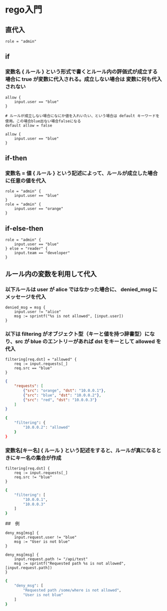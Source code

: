 # rego入門

## 直代入
```rego
role = "admin"
```

## if
### 変数名 { ルール } という形式で書くとルール内の評価式が成立する場合に true が変数に代入される。成立しない場合は 変数に何も代入されない
```rego
allow {
	input.user == "blue"
}

# ルールが成立しない場合になにか値を入れいたい、という場合は default キーワードを使用。この場合blue出ない場合falseになる
default allow = false

allow {
	input.user == "blue"
}
```

## if-then
### 変数名 = 値 { ルール } という記述によって、ルールが成立した場合に任意の値を代入
```rego
role = "admin" {
	input.user == "blue"
}
role = "admin" {
	input.user == "orange"
}
```

## if-else-then
```rego
role = "admin" {
	input.user == "blue"
} else = "reader" {
	input.team == "developer"
}
```


## ルール内の変数を利用して代入
### 以下ルールは user が alice ではなかった場合に、 denied_msg にメッセージを代入
```rego
denied_msg = msg {
    input.user != "alice"
    msg := sprintf("%s is not allowed", [input.user])
}
```


### 以下は filtering がオブジェクト型（キーと値を持つ辞書型）になり、src が blue のエントリーがあれば dst をキーとして allowed を代入
```rego
filtering[req.dst] = "allowed" {
    req := input.requests[_]
    req.src == "blue"
}
```
```json
{
	"requests": [
        {"src": "orange", "dst": "10.0.0.1"},
        {"src": "blue", "dst": "10.0.0.2"},
        {"src": "red", "dst": "10.0.0.3"}
    ]
}
```
```bash
{
    "filtering": {
        "10.0.0.2": "allowed"
    }
}
```
### 変数名[キー名] { ルール } という記述をすると、ルールが真になるときにキー名の集合が作成
```rego
filtering[req.dst] {
    req := input.requests[_]
    req.src != "blue"
}
```
```bash
{
    "filtering": [
        "10.0.0.1",
        "10.0.0.3"
    ]
}
```


##　例
```rego
deny_msg[msg] {
    input.request.user != "blue"
    msg := "User is not blue"
}

deny_msg[msg] {
    input.request.path != "/api/test"
    msg := sprintf("Requested path %s is not allowed", [input.request.path])
}
```

```bash
{
    "deny_msg": [
        "Requested path /some/where is not allowed",
        "User is not blue"
    ]
}
```
